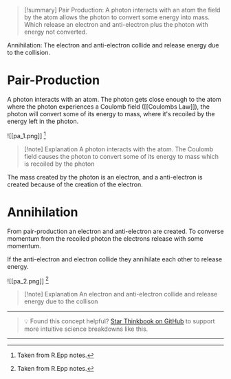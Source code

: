 
>[!summary]
>Pair Production:
A photon interacts with an atom the field by the atom allows the photon to convert some energy into mass. Which release an electron and anti-electron plus the photon with energy not converted.
>
Annihilation:
The electron and anti-electron collide and release energy due to the collision.

# Pair-Production 
A photon interacts with an atom. The photon gets close enough to the atom where the photon experiences a Coulomb field ([[Coulombs Law]]), the photon will convert some of its energy to mass, where it's recoiled by the energy left in the photon.

![[pa_1.png]]
[^1]
>[!note] Explanation
A photon interacts with the atom. 
The Coulomb field causes the photon to convert some of its energy to mass which is recoiled by the photon

The mass created by the photon is an electron, and a anti-electron is created because of the creation of the electron. 

# Annihilation
From pair-production an electron and anti-electron are created. To converse momentum from the recoiled photon the electrons release with some momentum.

If the anti-electron and electron collide they annihilate each other to release energy.

![[pa_2.png]]
[^1]
>[!note] Explanation
An electron and anti-electron collide and release energy due to the collison

[^1]: Taken from R.Epp notes.


---

> 💡 Found this concept helpful? [Star Thinkbook on GitHub](https://github.com/rajeevphysics/Thinkbook) to support more intuitive science breakdowns like this.

---
